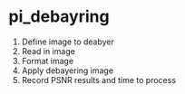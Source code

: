 # pi_debayring

1. Define image to deabyer
2. Read in image
3. Format image
4. Apply debayering image
5. Record PSNR results and time to process